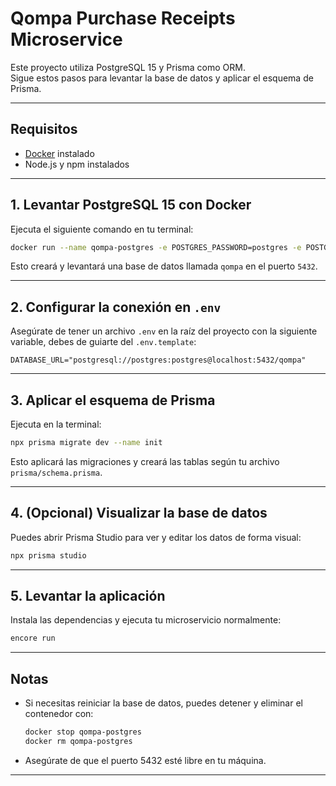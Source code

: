 # Qompa Purchase Receipts Microservice

Este proyecto utiliza PostgreSQL 15 y Prisma como ORM.  
Sigue estos pasos para levantar la base de datos y aplicar el esquema de Prisma.

---

## Requisitos

- [Docker](https://www.docker.com/get-started) instalado
- Node.js y npm instalados

---

## 1. Levantar PostgreSQL 15 con Docker

Ejecuta el siguiente comando en tu terminal:

```sh
docker run --name qompa-postgres -e POSTGRES_PASSWORD=postgres -e POSTGRES_USER=postgres -e POSTGRES_DB=qompa -v %cd%\seed-purchase-receipts.sql:/docker-entrypoint-initdb.d/seed.sql -p 5432:5432 -d postgres:15-alpine

```

Esto creará y levantará una base de datos llamada `qompa` en el puerto `5432`.

---

## 2. Configurar la conexión en `.env`

Asegúrate de tener un archivo `.env` en la raíz del proyecto con la siguiente variable, debes de guiarte del `.env.template`:

```
DATABASE_URL="postgresql://postgres:postgres@localhost:5432/qompa"
```

---

## 3. Aplicar el esquema de Prisma

Ejecuta en la terminal:

```sh
npx prisma migrate dev --name init
```

Esto aplicará las migraciones y creará las tablas según tu archivo `prisma/schema.prisma`.

---

## 4. (Opcional) Visualizar la base de datos

Puedes abrir Prisma Studio para ver y editar los datos de forma visual:

```sh
npx prisma studio
```

---

## 5. Levantar la aplicación

Instala las dependencias y ejecuta tu microservicio normalmente:

```sh
encore run
```

---

## Notas

- Si necesitas reiniciar la base de datos, puedes detener y eliminar el contenedor con:
  ```sh
  docker stop qompa-postgres
  docker rm qompa-postgres
  ```
- Asegúrate de que el puerto 5432 esté libre en tu máquina.

---